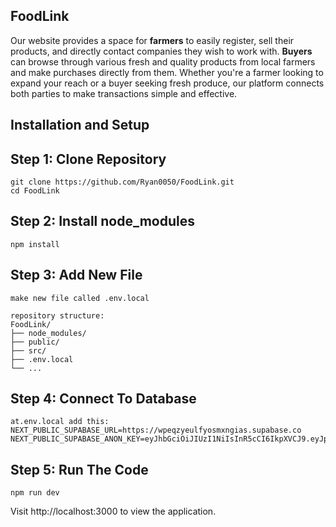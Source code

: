 ## FoodLink
Our website provides a space for **farmers** to easily register, sell their products, and directly contact companies they wish to work with. **Buyers** can browse through various fresh and quality products from local farmers and make purchases directly from them. Whether you're a farmer looking to expand your reach or a buyer seeking fresh produce, our platform connects both parties to make transactions simple and effective.

## Installation and Setup
## Step 1: Clone Repository
```
git clone https://github.com/Ryan0050/FoodLink.git
cd FoodLink
```

## Step 2: Install node_modules
```
npm install
```

## Step 3: Add New File
```
make new file called .env.local

repository structure:
FoodLink/
├── node_modules/
├── public/
├── src/
├── .env.local
└── ...
```

## Step 4: Connect To Database
```
at.env.local add this:
NEXT_PUBLIC_SUPABASE_URL=https://wpeqzyeulfyosmxngias.supabase.co
NEXT_PUBLIC_SUPABASE_ANON_KEY=eyJhbGciOiJIUzI1NiIsInR5cCI6IkpXVCJ9.eyJpc3MiOiJzdXBhYmFzZSIsInJlZiI6IndwZXF6eWV1bGZ5b3NteG5naWFzIiwicm9sZSI6ImFub24iLCJpYXQiOjE3NDEwNzI5ODcsImV4cCI6MjA1NjY0ODk4N30.WtnEMMrGWoe6US223cRb2Sped3FZMzudSs71Cmyr0Vo
```

## Step 5: Run The Code
```
npm run dev
```
Visit http://localhost:3000 to view the application.
